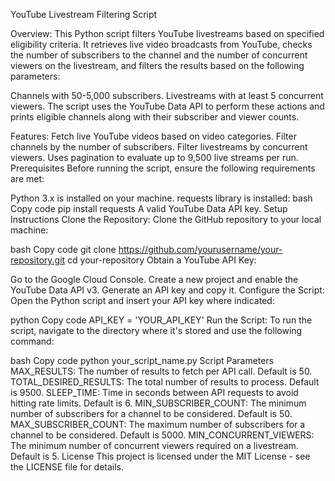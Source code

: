 YouTube Livestream Filtering Script


Overview:
This Python script filters YouTube livestreams based on specified eligibility criteria. It retrieves live video broadcasts from YouTube, checks the number of subscribers to the channel and the number of concurrent viewers on the livestream, and filters the results based on the following parameters:

  Channels with 50-5,000 subscribers.
  Livestreams with at least 5 concurrent viewers.
  The script uses the YouTube Data API to perform these actions and prints eligible channels along with their subscriber and viewer counts.

Features:
Fetch live YouTube videos based on video categories.
Filter channels by the number of subscribers.
Filter livestreams by concurrent viewers.
Uses pagination to evaluate up to 9,500 live streams per run.
Prerequisites
Before running the script, ensure the following requirements are met:

Python 3.x is installed on your machine.
requests library is installed:
bash
Copy code
pip install requests
A valid YouTube Data API key.
Setup Instructions
Clone the Repository: Clone the GitHub repository to your local machine:

bash
Copy code
git clone https://github.com/yourusername/your-repository.git
cd your-repository
Obtain a YouTube API Key:

Go to the Google Cloud Console.
Create a new project and enable the YouTube Data API v3.
Generate an API key and copy it.
Configure the Script: Open the Python script and insert your API key where indicated:

python
Copy code
API_KEY = 'YOUR_API_KEY'
Run the Script: To run the script, navigate to the directory where it's stored and use the following command:

bash
Copy code
python your_script_name.py
Script Parameters
MAX_RESULTS: The number of results to fetch per API call. Default is 50.
TOTAL_DESIRED_RESULTS: The total number of results to process. Default is 9500.
SLEEP_TIME: Time in seconds between API requests to avoid hitting rate limits. Default is 6.
MIN_SUBSCRIBER_COUNT: The minimum number of subscribers for a channel to be considered. Default is 50.
MAX_SUBSCRIBER_COUNT: The maximum number of subscribers for a channel to be considered. Default is 5000.
MIN_CONCURRENT_VIEWERS: The minimum number of concurrent viewers required on a livestream. Default is 5.
License
This project is licensed under the MIT License - see the LICENSE file for details.
